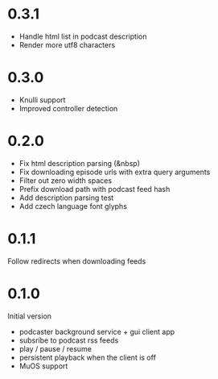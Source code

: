 # 0.3.1

 - Handle html list in podcast description
 - Render more utf8 characters

# 0.3.0

 - Knulli support
 - Improved controller detection

# 0.2.0

 - Fix html description parsing (&nbsp)
 - Fix downloading episode urls with extra query arguments
 - Filter out zero width spaces
 - Prefix download path with podcast feed hash
 - Add description parsing test
 - Add czech language font glyphs

# 0.1.1

Follow redirects when downloading feeds

# 0.1.0

Initial version
 - podcaster background service + gui client app
 - subsribe to podcast rss feeds
 - play / pause / resume
 - persistent playback when the client is off
 - MuOS support